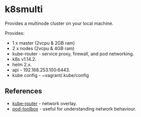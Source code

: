# k8smulti

Provides a multinode cluster on your local machine.

Provides:

  - 1 x master (2vcpu & 2GB ram)
  - 2 x nodes (2vcpu & 4GB ram)
  - kube-router - service proxy, firewall, and pod networking.
  - k8s v1.14.2.
  - helm 2.x.
  - api - 192.168.253.100:6443.
  - kube config - ~vagrant/.kube/config

## References

- [kube-router](https://github.com/cloudnativelabs/kube-router/blob/master/docs/index.md) - network overlay.
- [pod-toolbox](https://github.com/cloudnativelabs/kube-router/blob/master/docs/pod-toolbox.md#pod-toolbox) - useful for understanding network behaviour.
